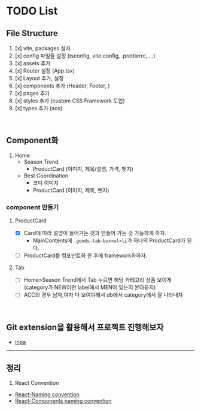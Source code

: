# TODO List

## File Structure

1. [x] vite, packages 설치
2. [x] config 파일들 설정 (tsconfig, vite.config, .prettierrc, ...)
3. [x] assets 추가
4. [x] Router 설정 (App.tsx)
5. [x] Layout 추가, 설정
6. [x] components 추가 (Header, Footer, )
7. [x] pages 추가
8. [x] styles 추가 (custom CSS Framework 도입)
9. [x] types 추가 (aos)

<br />

## Component화

1.  Home
    -   Season Trend
        -   ProductCard (이미지, 제목/설명, 가격, 뱃지)
    -   Best Coordination
        -   코디 이미지
        -   ProductCard (이미지, 제목, 뱃지)

### component 만들기

1. ProductCard

    - [x] Card에 따라 설명이 들어가는 것과 안들어 가는 것 가능하게 하자.
        - MainContents에 `.goods-tab-box>ul>li`가 하나의 ProductCard가 된다.
    - [ ] ProductCard를 컴포넌트화 한 후에 framework화하자.

2. Tab
    - [ ] Home>Season Trend에서 Tab 누르면 해당 카테고리 상품 보이게 (category가 NEW이면 label에서 MEN이 있는지 본다듣지)
    - [ ] ACC의 경우 남자,여자 다 보여야해서 db에서 category에서 잘 나타내자

<br />

## Git extension을 활용해서 프로젝트 진행해보자

-   [inpa](https://inpa.tistory.com/entry/VSCode-%F0%9F%92%BD-GIT-%EC%9D%B5%EC%8A%A4%ED%85%90%EC%85%98-%EC%B6%94%EC%B2%9C)

---

## 정리

1. React Convention

-   [React-Naming convention](https://www.linkedin.com/pulse/react-js-naming-convention-kristiyan-velkov/)
-   [React-Components naming convention](https://medium.com/@wittydeveloper/react-components-naming-convention-%EF%B8%8F-b50303551505)
